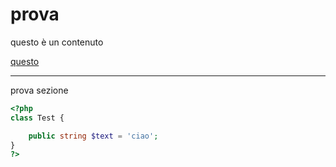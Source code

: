 # prova
questo è un contenuto

[questo](hahdajshja)


----

prova sezione

```php
<?php
class Test {

    public string $text = 'ciao';
}
?>
```